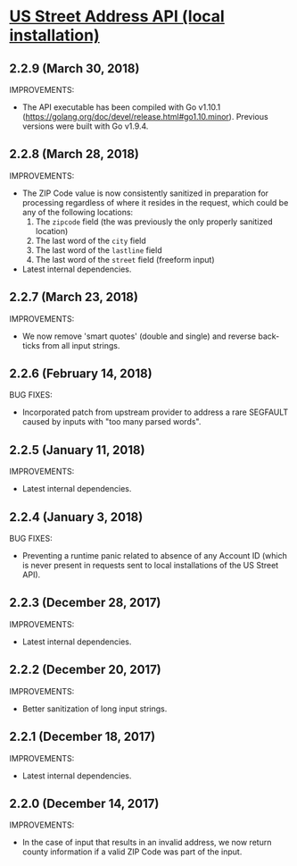 # [US Street Address API (local installation)](https://smartystreets.com/docs/local/us-street-api)

## 2.2.9 (March 30, 2018)

IMPROVEMENTS:

- The API executable has been compiled with Go v1.10.1 (https://golang.org/doc/devel/release.html#go1.10.minor). Previous versions were built with Go v1.9.4.


## 2.2.8 (March 28, 2018)

IMPROVEMENTS:

- The ZIP Code value is now consistently sanitized in preparation for processing regardless of where it resides in the request, which could be any of the following locations:
	1. The `zipcode` field (the was previously the only properly sanitized location)
	2. The last word of the `city` field
	3. The last word of the `lastline` field
	4. The last word of the `street` field (freeform input)
- Latest internal dependencies.


## 2.2.7 (March 23, 2018)

IMPROVEMENTS:

- We now remove 'smart quotes' (double and single) and reverse back-ticks from all input strings.

## 2.2.6 (February 14, 2018)

BUG FIXES:

- Incorporated patch from upstream provider to address a rare SEGFAULT caused by inputs with "too many parsed words".


## 2.2.5 (January 11, 2018)

IMPROVEMENTS:

- Latest internal dependencies.


## 2.2.4 (January 3, 2018)

BUG FIXES:

- Preventing a runtime panic related to absence of any Account ID (which is never present in requests sent to local installations of the US Street API).


## 2.2.3 (December 28, 2017)

IMPROVEMENTS:

- Latest internal dependencies.


## 2.2.2 (December 20, 2017)

IMPROVEMENTS:

- Better sanitization of long input strings.


## 2.2.1 (December 18, 2017)

IMPROVEMENTS:

- Latest internal dependencies.


## 2.2.0 (December 14, 2017)

IMPROVEMENTS:

- In the case of input that results in an invalid address, we now return county information if a valid ZIP Code was part of the input.
